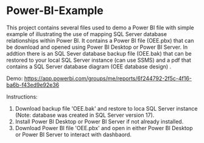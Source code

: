# Power-BI-Example
This project contains several files used to demo a Power BI file with simple example of illustrating the use of mapping SQL Server database relationships within Power BI. It contains a Power BI file (OEE.pbx) that can be download and opened using Power BI Desktop or Power BI Server. In addtion there is an SQL Sever database backup file (OEE.bak) that can be restored to your local SQL Server instance (can use SSMS) and a pdf that contains a SQL Server database diagram (OEE database design) . 

Demo: https://app.powerbi.com/groups/me/reports/6f244792-2f5c-4f16-ba6b-f43ed9e92e36

Instructions:

1. Download backup file 'OEE.bak' and restore to loca SQL Server instance (Note: database was created in SQL Server version 17).
2. Install Power BI Desktop or Power BI Server if not already installed.
3. Download Power BI file 'OEE.pbx' and open in either Power BI Desktop or Power BI Server to interact with dashbaord.
